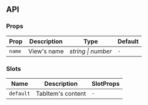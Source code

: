 ## API

### Props

| Prop   | Description | Type               | Default |
| ------ | ----------- | ------------------ | ------- |
| `name` | View's name | _string \| number_ | `-` |

### Slots

| Name | Description | SlotProps |
| --------- | ----------------- | --------- |
| `default` | TabItem's content | `-`       |
